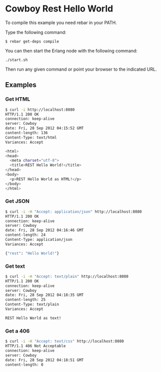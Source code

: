 Cowboy Rest Hello World
=======================

To compile this example you need rebar in your PATH.

Type the following command:
```
$ rebar get-deps compile
```

You can then start the Erlang node with the following command:
```
./start.sh
```

Then run any given command or point your browser to the indicated URL.

Examples
--------

### Get HTML

``` bash
$ curl -i http://localhost:8080
HTTP/1.1 200 OK
connection: keep-alive
server: Cowboy
date: Fri, 28 Sep 2012 04:15:52 GMT
content-length: 136
Content-Type: text/html
Variances: Accept

<html>
<head>
  <meta charset="utf-8">
  <title>REST Hello World!</title>
</head>
<body>
  <p>REST Hello World as HTML!</p>
</body>
</html>
```

### Get JSON

``` bash
$ curl -i -H "Accept: application/json" http://localhost:8080
HTTP/1.1 200 OK
connection: keep-alive
server: Cowboy
date: Fri, 28 Sep 2012 04:16:46 GMT
content-length: 24
Content-Type: application/json
Variances: Accept

{"rest": "Hello World!"}
```

### Get text

``` bash
$ curl -i -H "Accept: text/plain" http://localhost:8080
HTTP/1.1 200 OK
connection: keep-alive
server: Cowboy
date: Fri, 28 Sep 2012 04:18:35 GMT
content-length: 25
Content-Type: text/plain
Variances: Accept

REST Hello World as text!
```

### Get a 406
``` bash
$ curl -i -H "Accept: text/css" http://localhost:8080
HTTP/1.1 406 Not Acceptable
connection: keep-alive
server: Cowboy
date: Fri, 28 Sep 2012 04:18:51 GMT
content-length: 0

```
